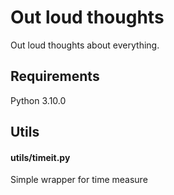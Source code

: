 # Out loud thoughts
Out loud thoughts about everything.

## Requirements
Python 3.10.0

## Utils

#### utils/timeit.py
Simple wrapper for time measure
